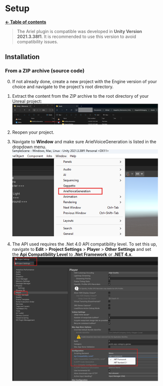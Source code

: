 # Setup

**[← Table of contents](../README.md#table-of-contents)**

> The Ariel plugin is compatible was developed in **Unity Version 2021.3.38f1**. It is recommended to use this version to avoid compatibility issues.


## Installation

### From a ZIP archive (source code)

0. If not already done, create a new project with the Engine version of your choice and navigate to the project's root directory.

1. Extract the content from the ZIP archive to the root directory of your Unreal project:<br/>
![extract ZIP file content](../Media/extract_zip_content.png)

2. Reopen your project.

3. Navigate to **Window** and make sure ArielVoiceGeneration is listed in the dropdown menu.<br/>
![project settings](../Media/project_settings.png)

4. The API used requires the .Net 4.0 API compatibility level. To set this up, navigate to **Edit** > **Project Settings** > **Player** > **Other Settings** and set the **Api Compatibility Level** to **.Net Framework** or **.NET 4.x**.<br/>
![.Net Framework Setup](../Media/NetFramework.png)